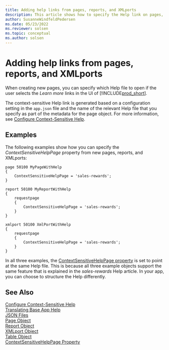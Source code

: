```yaml
---
title: Adding help links from pages, reports, and XMLports
description: This article shows how to specify the Help link on pages, reports and XMLports in AL for Business Central.
author: SusanneWindfeldPedersen
ms.date: 05/23/2022
ms.reviewer: solsen
ms.topic: conceptual
ms.author: solsen
---
```


# Adding help links from pages, reports, and XMLports

When creating new pages, you can specify which Help file to open if the user selects the *Learn more* links in the UI of [!INCLUDE[prod_short](includes/prod_short.md)].  

The context-sensitive Help link is generated based on a configuration setting in the `app.json` file and the name of the relevant Help file that you specify as part of the metadata for the page object. For more information, see [Configure Context-Sensitive Help](../help/context-sensitive-help.md).  

## Examples

The following examples show how you can specify the *ContextSensitiveHelpPage* property from new pages, reports, and XMLports:

```AL
page 50100 MyPageWithHelp
{
    ContextSensitiveHelpPage = 'sales-rewards';
}
```

```AL
report 50100 MyReportWithHelp
{
    requestpage
    {
        ContextSensitiveHelpPage = 'sales-rewards';
    }
}
```

```AL
xmlport 50100 XmlPortWithHelp
{
    requestpage
    {
        ContextSensitiveHelpPage = 'sales-rewards';
    }
}
```

In all three examples, the [ContextSensitiveHelpPage property](properties/devenv-contextsensitivehelppage-property.md) is set to point at the same Help file. This is because all three example objects support the same feature that is explained in the *sales-rewards* Help article. In your app, you can choose to structure the Help differently.  

## See Also

[Configure Context-Sensitive Help](../help/context-sensitive-help.md)  
[Translating Base App Help](devenv-translate-base-app-help.md)  
[JSON Files](devenv-json-files.md#appjson-file)  
[Page Object](devenv-page-object.md)  
[Report Object](devenv-report-object.md)  
[XMLport Object](devenv-xmlport-object.md)  
[Table Object](devenv-table-object.md)  
[ContextSensitiveHelpPage Property](properties/devenv-contextsensitivehelppage-property.md)  
